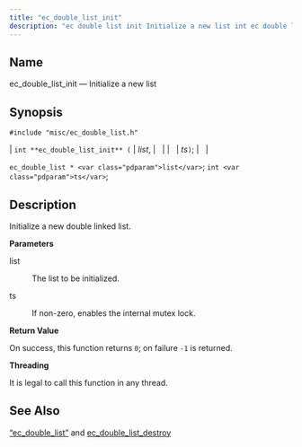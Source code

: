 ```yaml
---
title: "ec_double_list_init"
description: "ec double list init Initialize a new list int ec double list init list ts ec double list list int ts Initialize a new double linked list list The list to be initialized ts If non zero enables the internal mutex lock On success this function returns 0 on failure..."
---
```


<a name="apis.ec_double_list_init"></a> 
## Name

ec_double_list_init — Initialize a new list

## Synopsis

`#include "misc/ec_double_list.h"`

| `int **ec_double_list_init** (` | <var class="pdparam">list</var>, |   |
|   | <var class="pdparam">ts</var>`)`; |   |

`ec_double_list * <var class="pdparam">list</var>`;
`int <var class="pdparam">ts</var>`;<a name="idp51025312"></a> 
## Description

Initialize a new double linked list.

**<a name="idp51026528"></a> Parameters**

<dl class="variablelist">

<dt>list</dt>

<dd>

The list to be initialized.

</dd>

<dt>ts</dt>

<dd>

If non-zero, enables the internal mutex lock.

</dd>

</dl>

**<a name="idp51031104"></a> Return Value**

On success, this function returns `0`; on failure `-1` is returned.

**<a name="idp51032928"></a> Threading**

It is legal to call this function in any thread.

<a name="idp51034032"></a> 
## See Also

[“ec_double_list”](/momentum/3/3-api/structs-ec-double-list) and [ec_double_list_destroy](/momentum/3/3-api/apis-ec-double-list-destroy)